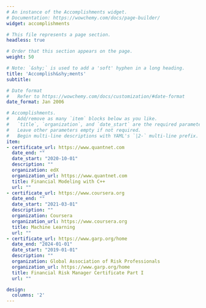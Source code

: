 ```yaml
---
# An instance of the Accomplishments widget.
# Documentation: https://wowchemy.com/docs/page-builder/
widget: accomplishments

# This file represents a page section.
headless: true

# Order that this section appears on the page.
weight: 50

# Note: `&shy;` is used to add a 'soft' hyphen in a long heading.
title: 'Accomplish&shy;ments'
subtitle:

# Date format
#   Refer to https://wowchemy.com/docs/customization/#date-format
date_format: Jan 2006

# Accomplishments.
#   Add/remove as many `item` blocks below as you like.
#   `title`, `organization`, and `date_start` are the required parameters.
#   Leave other parameters empty if not required.
#   Begin multi-line descriptions with YAML's `|2-` multi-line prefix.
item:
- certificate_url: https://www.quantnet.com
  date_end: ""
  date_start: "2020-10-01"
  description: ""
  organization: edX
  organization_url: https://www.quantnet.com
  title: Financial Modeling with C++
  url: ""
- certificate_url: https://www.coursera.org
  date_end: ""
  date_start: "2021-03-01"
  description: ""
  organization: Coursera
  organization_url: https://www.coursera.org
  title: Machine Learning
  url: ""
- certificate_url: https://www.garp.org/home
  date_end: "2024-01-01"
  date_start: "2019-01-01"
  description: ""
  organization: Global Association of Risk Professionals
  organization_url: https://www.garp.org/home
  title: Financial Risk Manager Certificate Part I
  url: ""

design:
  columns: '2' 
---
```

